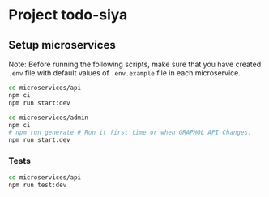 # Project todo-siya

## Setup microservices

Note: Before running the following scripts, make sure that you have created `.env` file with default values of `.env.example` file in each microservice.

```bash
cd microservices/api
npm ci
npm run start:dev
```

```bash
cd microservices/admin
npm ci
# npm run generate # Run it first time or when GRAPHQL API Changes.
npm run start:dev
```

### Tests

```bash
cd microservices/api
npm run test:dev
```
